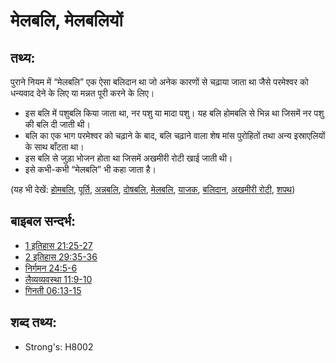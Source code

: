 # मेलबलि, मेलबलियों #

## तथ्य: ##

पुराने नियम में “मेलबलि” एक ऐसा बलिदान था जो अनेक कारणों से चढ़ाया जाता था जैसे परमेश्वर को धन्यवाद देने के लिए या मन्नत पूरी करने के लिए। 

* इस बलि में पशुबलि किया जाता था, नर पशु या मादा पशु। यह बलि होमबलि से भिन्न था जिसमें नर पशु की बलि दी जाती थी।
* बलि का एक भाग परमेश्वर को चढ़ाने के बाद, बलि चढ़ाने वाला शेष मांस पुरोहितों तथा अन्य इस्राएलियों के साथ बाँटता था।
* इस बलि से जुड़ा भोजन होता था जिसमें अखमीरी रोटी खाई जाती थी।
* इसे कभी-कभी “मेलबलि” भी कहा जाता है।

(यह भी देखें: [होमबलि](../other/burntoffering.md), [पूर्ति](../kt/fulfill.md), [अन्नबलि](../other/grainoffering.md), [दोषबलि](../other/guiltoffering.md), [मेलबलि](../other/peaceoffering.md), [याजक](../kt/priest.md), [बलिदान](../other/sacrifice.md), [अखमीरी रोटी](../kt/unleavenedbread.md), [शपथ](../kt/vow.md))

## बाइबल सन्दर्भ: ##

* [1 इतिहास 21:25-27](rc://en/tn/help/1ch/21/25)
* [2 इतिहास 29:35-36](rc://en/tn/help/2ch/29/35)
* [निर्गमन 24:5-6](rc://en/tn/help/exo/24/05)
* [लैव्यव्यवस्था 11:9-10](rc://en/tn/help/lev/03/03)
* [गिनती 06:13-15](rc://en/tn/help/num/06/13)

## शब्द तथ्य: ##

* Strong's: H8002
